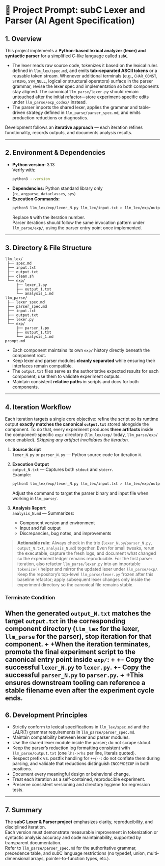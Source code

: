 # 🧩 Project Prompt: subC Lexer and Parser (AI Agent Specification)

## 1. Overview

This project implements a **Python-based lexical analyzer (lexer) and syntactic parser** for a simplified C-like language called **`subC`**.  

- The lexer reads raw source code, tokenizes it based on the lexical rules defined in `llm_lex/spec.md`, and emits **tab-separated ASCII tokens** or a reusable token stream. Whenever additional terminals (e.g., `CHAR_CONST`, `STRING`, `SYM_NULL`, logical or structural operators) surface in the parser grammar, revise the lexer spec and implementation so both components stay aligned. The canonical `llm_parse/lexer.py` should remain untouched after the initial refactor—store experiment-specific edits under `llm_parse/exp_codex/` instead.  
- The parser imports the shared lexer, applies the grammar and table-driven strategy defined in `llm_parse/parser_spec.md`, and emits production reductions or diagnostics.

Development follows an **iterative approach** — each iteration refines functionality, records outputs, and documents analysis results.

---

## 2. Environment & Dependencies

- **Python version:** 3.13  
  Verify with:
  ```bash
  python3 --version
  ```
- **Dependencies:** Python standard library only  
  (`re`, `argparse`, `dataclasses`, `sys`)
- **Execution Commands:**
  ```bash
  python3 llm_lex/exp/lexer_N.py llm_lex/input.txt > llm_lex/exp/output_N.txt 2>&1
  ```
  Replace `N` with the iteration number.  
Parser iterations should follow the same invocation pattern under `llm_parse/exp/`, using the parser entry point once implemented.

---

## 3. Directory & File Structure

```
llm_lex/
 ├── spec.md
 ├── input.txt
 ├── output.txt
 ├── clean.sh
 └── exp/
     ├── lexer_1.py
     ├── output_1.txt
     └── analysis_1.md
llm_parse/
 ├── lexer_spec.md
 ├── parser_spec.md
 ├── input.txt
 ├── output.txt
 ├── lexer.py
 └── exp/
     ├── parser_1.py
     ├── output_1.txt
     └── analysis_1.md
prompt.md
```

- Each component maintains its own `exp/` history directly beneath the component root.
- Keep lexer and parser modules **cleanly separated** while ensuring their interfaces remain compatible.
- The `output.txt` files serve as the authoritative expected results for each component; use them to validate experiment outputs.
- Maintain consistent **relative paths** in scripts and docs for both components.

---

## 4. Iteration Workflow

Each iteration targets a single core objective: refine the script so its runtime output **exactly matches the canonical `output.txt`** stored alongside the component. To do that, every experiment produces **three artifacts** inside the component-specific `exp/` directory (`llm_lex/exp/` today, `llm_parse/exp/` once enabled). *Skipping any artifact invalidates the iteration.*

1. **Source Script**  
   `lexer_N.py` or `parser_N.py` — Python source code for iteration `N`.

2. **Execution Output**  
   `output_N.txt` — Captures both `stdout` and `stderr`.  
   Example:
   ```bash
   python3 llm_lex/exp/lexer_N.py llm_lex/input.txt > llm_lex/exp/output_N.txt 2>&1
   ```
   Adjust the command to target the parser binary and input file when working in `llm_parse/`.

3. **Analysis Report**  
   `analysis_N.md` — Summarizes:
   - Component version and environment
   - Input and full output
   - Discrepancies, bug notes, and improvements

> **Actionable rule:** Always check in the trio (`lexer_N.py`/`parser_N.py`, `output_N.txt`, `analysis_N.md`) together. Even for small tweaks, rerun the executable, capture the fresh logs, and document what changed so the experiment ledger remains reproducible.
> For the first parser iteration, also refactor `llm_parse/lexer.py` into an importable `tokenize()` helper and mirror the updated lexer under `llm_parse/exp/`. Keep the repository’s top-level `llm_parse/lexer.py` frozen after this baseline refactor; apply subsequent lexer changes only inside the experiment directory so the canonical file remains stable.


### Terminate Condition
When the generated `output_N.txt` matches the target `output.txt` in the corresponding component directory (`llm_lex` for the lexer, `llm_parse` for the parser), stop iteration for that component.
+
+When the iteration terminates, promote the final experiment script to the canonical entry point inside `exp/`:
+
+- Copy the successful `lexer_N.py` to `lexer.py`.
+- Copy the successful `parser_N.py` to `parser.py`.
+
+This ensures downstream tooling can reference a stable filename even after the experiment cycle ends.
---

## 6. Development Principles

- Strictly conform to lexical specifications in `llm_lex/spec.md` and the LALR(1) grammar requirements in `llm_parse/parser_spec.md`.
- Maintain compatibility between lexer and parser modules.
- Use the shared lexer module inside the parser; do not scrape stdout.
- Keep the parser’s reduction log formatting consistent with `llm_parse/output.txt` (one `lhs->rhs` per line, literals quoted).
- Respect prefix vs. postfix handling for `++`/`--`: do not conflate them during parsing, and validate that reductions distinguish `INCOP`/`DECOP` in both positions.
- Document every meaningful design or behavioral change.
- Treat each iteration as a self-contained, reproducible experiment.
- Preserve consistent versioning and directory hygiene for regression tests.

---

## 7. Summary

The **subC Lexer & Parser project** emphasizes clarity, reproducibility, and disciplined iteration.  
Each version must demonstrate measurable improvement in tokenization or syntactic analysis accuracy and code maintainability, supported by transparent documentation.  
Refer to `llm_parse/parser_spec.md` for the authoritative grammar, precedence table, and subC language restrictions (no typedef, union, multi-dimensional arrays, pointer-to-function types, etc.).
